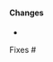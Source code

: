 <!--- Please summarize this PR in the title above -->

#### Changes
<!--- What does this PR change? -->
*

Fixes #
<!-- If there is no issue for this PR, please add testing instructions as applicable -->
